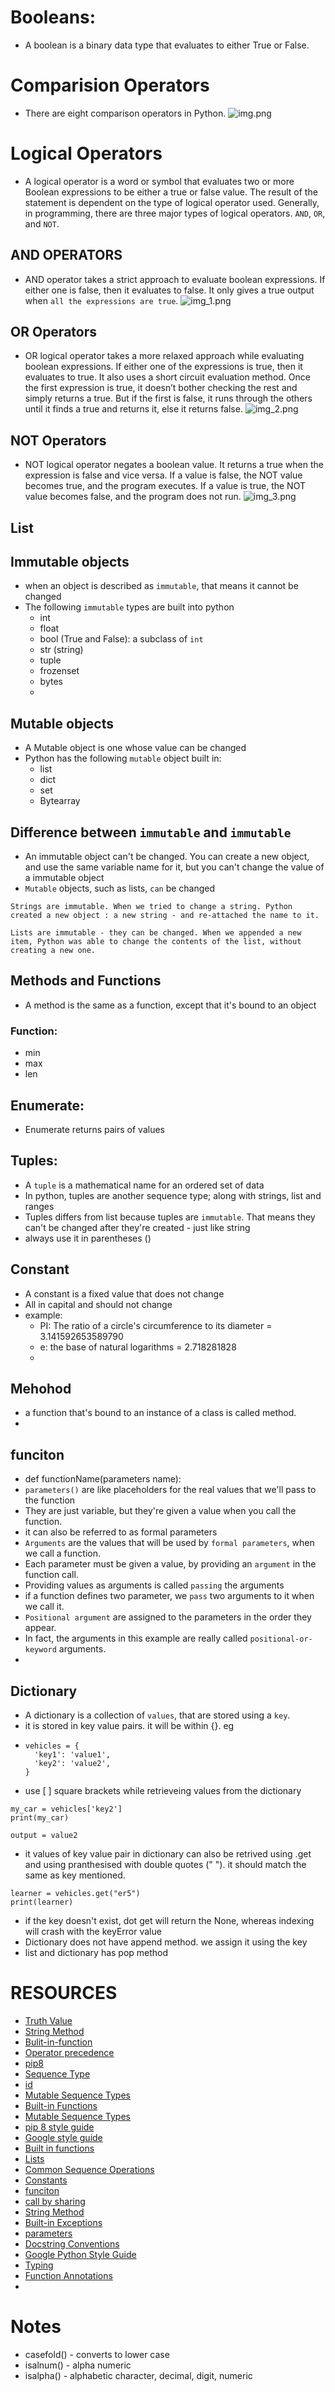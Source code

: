 # Booleans:
- A boolean is a binary data type that evaluates to either True or False.

# Comparision Operators
- There are eight comparison operators in Python. 
![img.png](img.png)

# Logical Operators
- A logical operator is a word or symbol that evaluates two or more Boolean expressions to be either a true or false value. The result of the statement is dependent on the type of logical operator used. Generally, in programming, there are three major types of logical operators. `AND`, `OR`, and `NOT`.

## AND OPERATORS
- AND operator takes a strict approach to evaluate boolean expressions. If either one is false, then it evaluates to false. It only gives a true output when `all the expressions are true`.
![img_1.png](img_1.png)

## OR Operators
- OR logical operator takes a more relaxed approach while evaluating boolean expressions. If either one of the expressions is true, then it evaluates to true. It also uses a short circuit evaluation method. Once the first expression is true, it doesn’t bother checking the rest and simply returns a true. But if the first is false, it runs through the others until it finds a true and returns it, else it returns false.
![img_2.png](img_2.png)

## NOT Operators
- NOT logical operator negates a boolean value. It returns a true when the expression is false and vice versa. If a value is false, the NOT value becomes true, and the program executes. If a value is true, the NOT value becomes false, and the program does not run.
![img_3.png](img_3.png)

## List 

## Immutable objects
- when an object is described as `immutable`, that means it cannot be changed
- The following `immutable` types are built into python
  - int
  - float
  - bool (True and False): a subclass of `int`
  - str (string)
  - tuple
  - frozenset
  - bytes
  - 
## Mutable objects
- A Mutable object is one whose value can be changed
- Python has the following `mutable` object built in:
  - list
  - dict
  - set
  - Bytearray

## Difference between `immutable` and `immutable`

- An immutable object can't be changed. You can create a new object, and use the same variable name for it, but you can't change the value of a immutable object
- `Mutable` objects, such as lists, `can` be changed

```commandline
Strings are immutable. When we tried to change a string. Python created a new object : a new string - and re-attached the name to it. 

Lists are immutable - they can be changed. When we appended a new item, Python was able to change the contents of the list, without creating a new one.
```

## Methods and Functions
- A method is the same as a function, except that it's bound to an object

### Function:
 - min
 - max
 - len

## Enumerate:
- Enumerate returns pairs of values 

## Tuples:
- A `tuple` is a mathematical name for an ordered set of data
- In python, tuples are another sequence type; along with strings, list and ranges
- Tuples differs from list because tuples are `immutable`. That means they can't be changed after they're created - just like string
- always use it in parentheses ()

## Constant
- A constant is a fixed value that does not change
- All in capital and should not change
- example: 
  - PI: The ratio of a circle's circumference to its diameter = 3.141592653589790
  - e: the base of natural logarithms = 2.718281828
  - 

## Mehohod
- a function that's bound to an instance of a class is called method.
- 

## funciton
- def functionName(parameters name):
- `parameters()` are like placeholders for the real values that we'll pass to the function
- They are just variable, but they're given a value when you call the function.
- it can also be referred to as formal parameters
- `Arguments` are the values that will be used by `formal parameters`, when we call a function.
- Each parameter must be given a value, by providing an `argument` in the function call.
- Providing values as arguments is called `passing` the arguments
- if a function defines two parameter, we `pass` two arguments to it when we call it.
- `Positional argument` are assigned to the parameters in the order they appear.
- In fact, the arguments in this example are really called `positional-or-keyword` arguments.
- 
 ## Dictionary 
- A dictionary is a collection of `values`, that are stored using a `key`.
- it is stored in key value pairs. it will be within {}. eg 
- ```
  vehicles = {
    'key1': 'value1',
    'key2': 'value2',
  }
  ```
-  use [ ] square brackets while retrieveing values from the dictionary
```
my_car = vehicles['key2']
print(my_car)

output = value2
```
- it values of key value pair in dictionary can also be retrived using .get and using pranthesised with double quotes (" "). it should match the same as key mentioned.
````# using get methods
learner = vehicles.get("er5")
print(learner)

````
- if the key doesn't exist, dot get will return the None, whereas indexing will crash with the keyError value
- Dictionary does not have append method. we assign it using the key
- list and dictionary has pop method
# RESOURCES
- [Truth Value](https://docs.python.org/3/library/stdtypes.html)
- [String Method](https://docs.python.org/3/library/stdtypes.html#string-methods)
- [Bulit-in-function](https://docs.python.org/3/library/functions.html)
- [Operator precedence](https://docs.python.org/3/reference/expressions.html#operator-precedence)
- [pip8](https://peps.python.org/pep-0008/)
- [Sequence Type](https://docs.python.org/3/library/stdtypes.html#sequence-types-list-tuple-range)
- [id](https://docs.python.org/3/library/functions.html#id)
- [Mutable Sequence Types](https://docs.python.org/3/library/stdtypes.html#mutable-sequence-types)
- [Built-in Functions](https://docs.python.org/3/library/functions.html)
- [Mutable Sequence Types](https://docs.python.org/3/library/stdtypes.html#mutable-sequence-types)
- [pip 8 style guide](https://peps.python.org/pep-0008/)
- [Google style guide](https://google.github.io/styleguide/pyguide.html)
- [Built in functions](https://docs.python.org/3/library/functions.html)
- [Lists](https://docs.python.org/3/library/stdtypes.html#typesseq-list)
- [Common Sequence Operations](https://docs.python.org/3/library/stdtypes.html#common-sequence-operations)
- [Constants](https://peps.python.org/pep-0008/#constants)
- [funciton](https://docs.python.org/3/faq/programming.html#how-do-i-write-a-function-with-output-parameters-call-by-reference)
- [call by sharing](https://en.wikipedia.org/wiki/Evaluation_strategy#Call_by_sharing)
- [String Method](https://docs.python.org/3/library/stdtypes.html#string-methods)
- [Built-in Exceptions](https://docs.python.org/3/library/exceptions.html)
- [parameters](https://docs.python.org/3/glossary.html#term-parameter)
- [Docstring Conventions](https://peps.python.org/pep-0257/)
- [Google Python Style Guide](https://google.github.io/styleguide/pyguide.html)
- [Typing](https://docs.python.org/3/library/typing.html)
- [Function Annotations](https://peps.python.org/pep-3107/)
- 






# Notes
- casefold() - converts to lower case
- isalnum() - alpha numeric
- isalpha() - alphabetic character, decimal, digit, numeric
